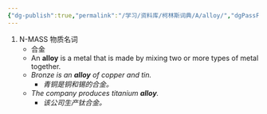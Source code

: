 ```yaml
---
{"dg-publish":true,"permalink":"/学习/资料库/柯林斯词典/A/alloy/","dgPassFrontmatter":true}
---
```


1. N-MASS 物质名词
	- 合金
	- An **alloy** is a metal that is made by mixing two or more types of metal together.
	- *Bronze is an **alloy** of copper and tin.*
		- *青铜是铜和锡的合金。*
	- *The company produces titanium **alloy**.*
		- *该公司生产钛合金。*